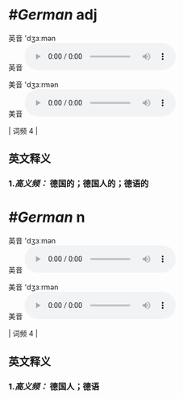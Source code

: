 # ***\#German*** adj
英音 'dʒɜːmən  
英音
<audio src="./media/German-b.aac" controls="controls"></audio>

美音 'dʒɜːrmən  
美音
<audio src="./media/German.aac" controls="controls"></audio>



| 词频 4 |  

英文释义
---
### 1.*高义频：* **德国的；德国人的；德语的**  


# ***\#German*** n
英音 'dʒɜːmən  
英音
<audio src="./media/German-b.aac" controls="controls"></audio>

美音 'dʒɜːrmən  
美音
<audio src="./media/German.aac" controls="controls"></audio>



| 词频 4 |  

英文释义
---
### 1.*高义频：* **德国人；德语**  


